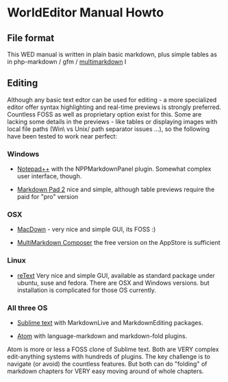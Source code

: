 # WorldEditor Manual Howto

## File format

This WED manual is written in plain basic markdown, plus simple tables as in php-markdown / gfm / [multimarkdown](https://multimarkdown.com)
I
## Editing

Although any basic text edtor can be used for editing - a more specialized editor offer syntax highlighting and real-time previews is strongly preferred. Countless FOSS as well as proprietary option exist for this. Some are lacking some details in the previews - like tables or displaying images with local file paths (Win\ vs Unix/ path separator issues ...), so the following have been tested to work near perfect:

### Windows

* [Notepad++](https://notepad-plus-plus.org/) with the NPPMarkdownPanel plugin. Somewhat complex user interface, though.

* [Markdown Pad 2](https://markdownpad.com) nice and simple, although table previews require the paid for "pro" version

### OSX

* [MacDown](https://macdown.uranusjr.com) - very nice and simple GUI, its FOSS :)

* [MultiMarkdown Composer](https://multimarkdown.com) the free version on the AppStore is sufficient

### Linux

* [reText](https://github.com/retext-project/retext) Very nice and simple GUI, available as standard package under ubuntu, suse and fedora. There are OSX and Windows versions. but installation is complicated for those OS currently.

### All three OS

* [Sublime text](https://sublimetext.com) with MarkdownLive and MarkdownEditing packages.
 
* [Atom](https://atom.io) with language-markdown and markdown-fold plugins. 

Atom is more or less a FOSS clone of Sublime text. Both are VERY complex edit-anything systems with hundreds of plugins. The key challenge is to navigate (or avoid) the countless features. But both can do "folding" of markdown chapters for VERY easy moving around of whole chapters.
